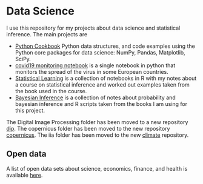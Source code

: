 Data Science  
===========
I use this repository for my projects about data science and statistical inference. The main projects are

 - [Python Cookbook](python/README.md) Python data structures, and code examples using the Python core packages for data science: NumPy, Pandas, Matplotlib, SciPy.
 - [covid19 monitoring notebook](python/covid19/covid19-monitoring-notebook.ipynb) is a single notebook in python that monitors the spread of the
    virus in some European countries.
 - [Statistical Learning](r/stat_learning/chapter1.ipynb) is a collection of notebooks in R with my notes about a course on
statistical inference and worked out examples taken from the book used in the course.
 - [Bayesian Inference](r/rethinking/probability.ipynb) is a collection
of notes about probability and bayesian inference and R scripts taken
from the books I am using for this project.  

The Digital Image Processing folder has been moved to a new repository [dip](https://github.com/luigiselmi/dip). The copernicus folder has been moved to the new repository [copernicus](https://github.com/luigiselmi/copernicus). The iia folder has been moved to the new [climate]() repository.

## Open data
A list of open data sets about science, economics, finance, and health is available [here](datasets.md).
